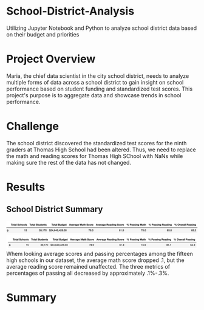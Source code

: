 # School-District-Analysis
Utilizing Jupyter Notebook and Python to analyze school district data based on their budget and priorities

# Project Overview
Maria, the chief data scientist in the city school district, needs to analyze multiple forms of data across a school district to gain insight on school performance based on student funding and standardized test scores. This project's purpose is to aggregate data and showcase trends in school performance. 

# Challenge
The school district discovered the standardized test scores for the ninth graders at Thomas High School had been altered. Thus, we need to replace the math and reading scores for Thomas High SChool with NaNs while making sure the rest of the data has not changed. 

# Results
## School District Summary
![](Images/Original_District_Summary.png)
![](Images/District_Summary.png)
Whem looking average scores and passing percentages among the fifteen high schools in our dataset, the average math score dropped .1, but the average reading score remained unaffected. The three metrics of percentages of passing all decreased by approximately .1%-.3%. 

# Summary
